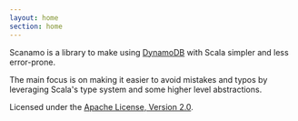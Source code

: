 ```yaml
---
layout: home
section: home
---
```


Scanamo is a library to make using [DynamoDB](https://aws.amazon.com/documentation/dynamodb/) with Scala
simpler and less error-prone.

The main focus is on making it easier to avoid mistakes and typos by leveraging Scala's type system and some
higher level abstractions.

Licensed under the [Apache License, Version 2.0](http://www.apache.org/licenses/LICENSE-2.0).